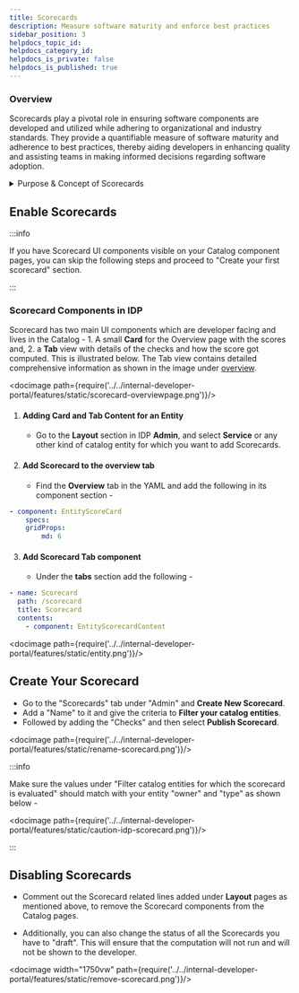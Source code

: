 ```yaml
---
title: Scorecards
description: Measure software maturity and enforce best practices
sidebar_position: 3
helpdocs_topic_id:
helpdocs_category_id:
helpdocs_is_private: false
helpdocs_is_published: true
---
```


### Overview

Scorecards play a pivotal role in ensuring software components are developed and utilized while adhering to organizational and industry standards. They provide a quantifiable measure of software maturity and adherence to best practices, thereby aiding developers in enhancing quality and assisting teams in making informed decisions regarding software adoption.

<docvideo src="https://youtu.be/jvLDdWS3rFE?feature=shared" />

<details>
<summary>Purpose & Concept of Scorecards</summary>

- **Measure Software Maturity**: Evaluate the robustness and reliability of software components.
- **Assess Best Practices**: Ensure software adheres to organizational and industry standards.
- **Gamification**: Encourage developers to adhere to standards by providing scores.
- **Confidence Estimation**: Help teams estimate the reliability of software based on its score.

<docimage path={require('../../internal-developer-portal/features/static/concept-scorecard.png')}/>

- **Check**: A check is a query performed against a data point for a software component which results in either `Pass` or `Fail`.
- **Data Source**: Data Sources are third-party providers which can provide a specific type of data for a software component. Example - GitHub, GitLab, Harness, Pagerduty, etc.
- **Data Points**: For each software component, every data source provides some data points. The data points could be a number, a string or a boolean. 

</details>


## Enable Scorecards

:::info

If you have Scorecard UI components visible on your Catalog component pages, you can skip the following steps and proceed to "Create your first scorecard" section.
  
:::

### Scorecard Components in IDP

Scorecard has two main UI components which are developer facing and lives in the Catalog - 1. A small **Card** for the Overview page with the scores and, 2. a **Tab** view with details of the checks and how the score got computed. This is illustrated below. The Tab view contains detailed comprehensive information as shown in the image under [overview](/docs/internal-developer-portal/features/scorecard#overview).

<docimage path={require('../../internal-developer-portal/features/static/scorecard-overviewpage.png')}/>


1. #### Adding Card and Tab Content for an Entity

    - Go to the **Layout** section in IDP **Admin**, and select **Service** or any other kind of catalog entity for which you want to add Scorecards.

2. #### Add Scorecard to the overview tab
    
    - Find the **Overview** tab in the YAML and add the following in its component section -

```yaml
- component: EntityScoreCard
    specs:
    gridProps:
        md: 6
```

3. #### Add Scorecard Tab component

    - Under the **tabs** section add the following -

```yaml
- name: Scorecard
  path: /scorecard
  title: Scorecard
  contents:
    - component: EntityScorecardContent
```
<docimage path={require('../../internal-developer-portal/features/static/entity.png')}/>

## Create Your Scorecard

  - Go to the "Scorecards" tab under "Admin" and **Create New Scorecard**. 
  - Add a "Name" to it and give the criteria to **Filter your catalog entities**.
  - Followed by adding the "Checks" and then select **Publish Scorecard**.

  <docimage path={require('../../internal-developer-portal/features/static/rename-scorecard.png')}/>

  :::info

  Make sure the values under "Filter catalog entities for which the scorecard is evaluated" should match with your entity "owner" and "type" as shown below -

  <docimage path={require('../../internal-developer-portal/features/static/caution-idp-scorecard.png')}/>

  :::

## Disabling Scorecards
    
- Comment out the Scorecard related lines added under **Layout** pages as mentioned above, to remove the Scorecard components from the Catalog pages. 

- Additionally, you can also change the status of all the Scorecards you have to "draft". This will ensure that the computation will not run and will not be shown to the developer. 

<docimage width="1750vw" path={require('../../internal-developer-portal/features/static/remove-scorecard.png')}/>